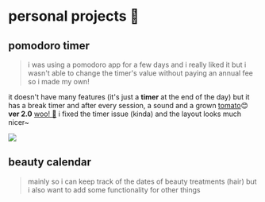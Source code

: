 # personal projects 🌴

## pomodoro timer
> i was using a pomodoro app for a few days and i really liked it but i wasn't able to change the timer's value without paying an annual fee so i made my own!

 it doesn't have many features (it's just a **timer** at the end of the day) but it has a break timer and after every session, a sound and a grown <a href="https://frailuie.github.io/personal-projects/pomodoro/">tomato</a>😊
 **ver 2.0** <a href="https://frailuie.github.io/personal-projects/pomodoro2">woo! 💪</a> i fixed the timer issue (kinda) and the layout looks much nicer~

 
<img src="https://github.com/frailuie/personal-projects/assets/147780973/c26e06a8-1732-4cea-9f26-58c941a2cfc5"/>


## beauty calendar
 

 > mainly so i can keep track of the dates of beauty treatments (hair) but i also want to add some functionality for other things

